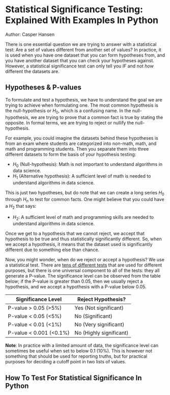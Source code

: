 # Statistical Significance Testing: Explained With Examples In Python

Author: Casper Hansen

There is one essential question we are trying to answer with a statistical test: Are a set of values different from another set of values? In practice, it is used when you have one dataset that you can form hypotheses from, and you have another dataset that you can check your hypotheses against. However, a statistical significance test can only tell you *IF* and not *how* different the datasets are.

## Hypotheses & P-values

To formulate and test a hypothesis, we have to understand the goal we are trying to achieve when formulating one. The most common hypothesis is the null-hypothesis or $H_0$, which is a confusing name. In the null-hypothesis, we are trying to prove that a common fact is true by stating the opposite. In formal terms, we are trying to reject or nullify the null-hypothesis.

For example, you could imagine the datasets behind these hypotheses is from an exam where students are categorized into non-math, math, and math and programming students. Then you separate them into three different datasets to form the basis of your hypothesis testing:
- $H_0$ (Null-hypothesis): Math is not important to understand algorithms in data science.
- $H_1$ (Alternative hypothesis): A sufficient level of math is needed to understand algorithms in data science.

This is just two hypotheses, but do note that we can create a long series $H_0$ through $H_n$ to test for common facts. One might believe that you could have a $H_2$ that says:

- $H_2$: A sufficient level of math and programming skills are needed to understand algorithms in data science.

Once we get to a hypothesis that we cannot reject, we accept that hypothesis to be true and thus statistically significantly different. So, when we accept a hypothesis, it means that the dataset used is significantly different due to something else than chance.

Now, you might wonder, when do we reject or accept a hypothesis? We use a statistical test. There are [tens of different tests](https://docs.scipy.org/doc/scipy/reference/stats.html#statistical-tests) that are used for different purposes, but there is one universal component to all of the tests: they all generate a P-value. The significance level can be observed from the table below; if the P-value is greater than 0.05, then we usually reject a hypothesis, and we accept a hypothesis with a P-value below 0.05.

|Significance Level|Reject Hypothesis?|
|---|---|
|P-value > 0.05 (>5%)|Yes (Not significant)|
|P-value < 0.05 (<5%)|No (Significant)|
|P-value < 0.01 (<1%)|No (Very significant)|
|P-value < 0.001 (<0.1%)|No (Highly significant)|

**Note**: In practice with a limited amount of data, the significance level can sometimes be useful when set to below 0.1 (10%). This is however not something that should be used for reporting truths, but for practical purposes for deciding a cutoff point in two lists of values.

## How To Test For Statistical Significance In Python


